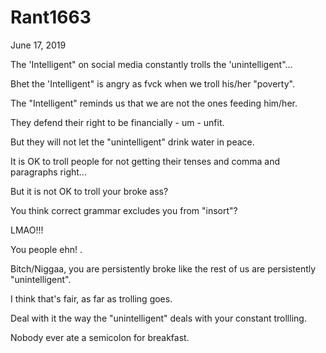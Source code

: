 # Rant1663


June 17, 2019

The 'Intelligent" on social media constantly trolls the 'unintelligent"...

Bhet the 'Intelligent" is angry as fvck when we troll his/her "poverty".

The "Intelligent" reminds us that we are not the ones feeding him/her.

They defend their right to be financially - um - unfit.

But they will not let the "unintelligent" drink water in peace. 

It is OK to troll people for not getting their tenses and comma and paragraphs right...

But it is not OK to troll your broke ass?

You think correct grammar excludes you from "insort"?

LMAO!!!

You people ehn!
.

Bitch/Niggaa, you are persistently broke like the rest of us are persistently "unintelligent".

I think that's fair, as far as trolling goes. 

Deal with it the way the "unintelligent" deals with your constant trollling.

Nobody ever ate a semicolon for breakfast.